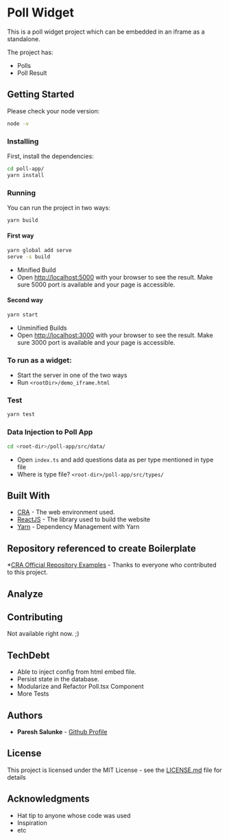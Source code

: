 # Poll Widget

This is a poll widget project which can be embedded in an iframe as a standalone.

The project has:
- Polls 
- Poll Result

## Getting Started

Please check your node version:
```bash
node -v
```

### Installing

First, install the dependencies:

```bash
cd poll-app/
yarn install
```

### Running
You can run the project in two ways:

```bash
yarn build
```

#### First way
```bash
yarn global add serve
serve -s build
```

- Minified Build
- Open [http://localhost:5000](http://localhost:5000) with your browser to see the result.
Make sure 5000 port is available and your page is accessible.

#### Second way

```bash
yarn start
```
- Unminified Builds
- Open [http://localhost:3000](http://localhost:3000) with your browser to see the result.
Make sure 3000 port is available and your page is accessible.

### To run as a widget:
- Start the server in one of the two ways
- Run `<rootDir>/demo_iframe.html`

### Test
```bash
yarn test
```

### Data Injection to Poll App
```bash
cd <root-dir>/poll-app/src/data/
```
- Open `index.ts` and add questions data as per type mentioned in type file
- Where is type file? `<root-dir>/poll-app/src/types/`

## Built With

* [CRA](https://create-react-app.dev/) - The web environment used.
* [ReactJS](https://reactjs.org/docs/getting-started.html) - The library used to build the website
* [Yarn](https://classic.yarnpkg.com/en/docs) - Dependency Management with Yarn

## Repository referenced to create Boilerplate

*[CRA Official Repository Examples](https://github.com/facebook/create-react-app#creating-an-app) - Thanks to everyone who contributed to this project.

## Analyze


## Contributing

Not available right now. ;)

## TechDebt

- Able to inject config from html embed file.
- Persist state in the database.
- Modularize and Refactor Poll.tsx Component
- More Tests


## Authors

* **Paresh Salunke** -  [Github Profile](https://github.com/pareshsalunke)

## License

This project is licensed under the MIT License - see the [LICENSE.md](LICENSE.md) file for details

## Acknowledgments

* Hat tip to anyone whose code was used
* Inspiration
* etc
